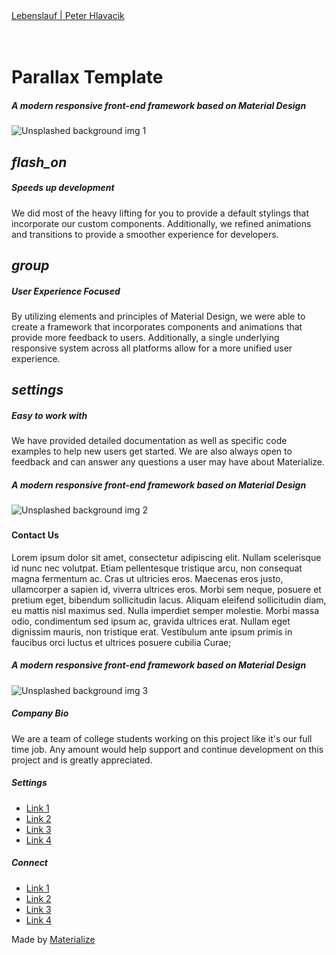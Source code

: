 <!DOCTYPE html>
<html lang="de">
<head>
  <meta http-equiv="Content-Type" content="text/html; charset=UTF-8"/>
  <meta name="viewport" content="width=device-width, initial-scale=1"/>
  <title>Lebenslauf für Schweizer Jobbörse</title>
  <!-- CSS  -->
  <link href="https://fonts.googleapis.com/icon?family=Material+Icons" rel="stylesheet">
  <link rel="stylesheet" href="https://cdnjs.cloudflare.com/ajax/libs/materialize/0.100.2/css/materialize.min.css">
  <link href="readme.css" type="text/css" rel="stylesheet" media="screen,projection"/>
</head>
<body>
  <nav class="white" role="navigation">
    <div class="nav-wrapper container">
      <a id="logo-container" href="#" class="brand-logo">Lebenslauf | Peter Hlavacik</a>
  </nav>
  <div id="index-banner" class="parallax-container">
    <div class="section no-pad-bot">
      <div class="container">
        <br><br>
        <h1 class="header center teal-text text-lighten-2">Parallax Template</h1>
        <div class="row center">
          <h5 class="header col s12 light">A modern responsive front-end framework based on Material Design</h5>
        </div>
    </div>
    <div class="parallax"><img src="background1.jpg" alt="Unsplashed background img 1"></div>
  </div>
  <div class="container">
    <div class="section">
      <div class="row">
        <div class="col s12 m4">
          <div class="icon-block">
            <h2 class="center brown-text"><i class="material-icons">flash_on</i></h2>
            <h5 class="center">Speeds up development</h5>
            <p class="light">We did most of the heavy lifting for you to provide a default stylings that incorporate our custom components. Additionally, we refined animations and transitions to provide a smoother experience for developers.</p>
          </div>
        </div>
        <div class="col s12 m4">
          <div class="icon-block">
            <h2 class="center brown-text"><i class="material-icons">group</i></h2>
            <h5 class="center">User Experience Focused</h5>
            <p class="light">By utilizing elements and principles of Material Design, we were able to create a framework that incorporates components and animations that provide more feedback to users. Additionally, a single underlying responsive system across all platforms allow for a more unified user experience.</p>
          </div>
        </div>
        <div class="col s12 m4">
          <div class="icon-block">
            <h2 class="center brown-text"><i class="material-icons">settings</i></h2>
            <h5 class="center">Easy to work with</h5>
            <p class="light">We have provided detailed documentation as well as specific code examples to help new users get started. We are also always open to feedback and can answer any questions a user may have about Materialize.</p>
          </div>
        </div>
      </div>
    </div>
  </div>
  <div class="parallax-container valign-wrapper">
    <div class="section no-pad-bot">
      <div class="container">
        <div class="row center">
          <h5 class="header col s12 light">A modern responsive front-end framework based on Material Design</h5>
        </div>
      </div>
    </div>
    <div class="parallax"><img src="background2.jpg" alt="Unsplashed background img 2"></div>
  </div>
  <div class="container">
    <div class="section">
      <div class="row">
        <div class="col s12 center">
          <h3><i class="mdi-content-send brown-text"></i></h3>
          <h4>Contact Us</h4>
          <p class="left-align light">Lorem ipsum dolor sit amet, consectetur adipiscing elit. Nullam scelerisque id nunc nec volutpat. Etiam pellentesque tristique arcu, non consequat magna fermentum ac. Cras ut ultricies eros. Maecenas eros justo, ullamcorper a sapien id, viverra ultrices eros. Morbi sem neque, posuere et pretium eget, bibendum sollicitudin lacus. Aliquam eleifend sollicitudin diam, eu mattis nisl maximus sed. Nulla imperdiet semper molestie. Morbi massa odio, condimentum sed ipsum ac, gravida ultrices erat. Nullam eget dignissim mauris, non tristique erat. Vestibulum ante ipsum primis in faucibus orci luctus et ultrices posuere cubilia Curae;</p>
        </div>
      </div>
    </div>
  </div>
  <div class="parallax-container valign-wrapper">
    <div class="section no-pad-bot">
      <div class="container">
        <div class="row center">
          <h5 class="header col s12 light">A modern responsive front-end framework based on Material Design</h5>
        </div>
      </div>
    </div>
    <div class="parallax"><img src="background3.jpg" alt="Unsplashed background img 3"></div>
  </div>
  <footer class="page-footer teal">
    <div class="container">
      <div class="row">
        <div class="col l6 s12">
          <h5 class="white-text">Company Bio</h5>
          <p class="grey-text text-lighten-4">We are a team of college students working on this project like it's our full time job. Any amount would help support and continue development on this project and is greatly appreciated.</p>
        </div>
        <div class="col l3 s12">
          <h5 class="white-text">Settings</h5>
          <ul>
            <li><a class="white-text" href="#!">Link 1</a></li>
            <li><a class="white-text" href="#!">Link 2</a></li>
            <li><a class="white-text" href="#!">Link 3</a></li>
            <li><a class="white-text" href="#!">Link 4</a></li>
          </ul>
        </div>
        <div class="col l3 s12">
          <h5 class="white-text">Connect</h5>
          <ul>
            <li><a class="white-text" href="#!">Link 1</a></li>
            <li><a class="white-text" href="#!">Link 2</a></li>
            <li><a class="white-text" href="#!">Link 3</a></li>
            <li><a class="white-text" href="#!">Link 4</a></li>
          </ul>
        </div>
      </div>
    </div>
    <div class="footer-copyright">
      <div class="container">
      Made by <a class="brown-text text-lighten-3" href="http://materializecss.com">Materialize</a>
      </div>
    </div>
  </footer>
  <!--  Scripts-->
  <script src="https://cdnjs.cloudflare.com/ajax/libs/jquery/2.1.1/jquery.min.js"></script>
  <script src="https://cdnjs.cloudflare.com/ajax/libs/materialize/0.100.2/js/materialize.min.js"></script>
  <script>
  $(document).ready(function(){
    $('.button-collapse').sideNav();
    $('.parallax').parallax();
  });
  </script>
  </body>
</html>
